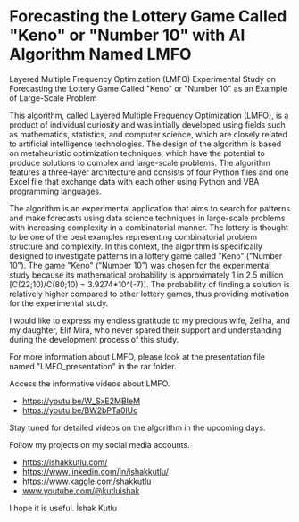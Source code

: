 # Forecasting the Lottery Game Called "Keno" or "Number 10" with AI Algorithm Named LMFO
Layered Multiple Frequency Optimization (LMFO)
Experimental Study on Forecasting the Lottery Game Called "Keno" or "Number 10" as an Example of Large-Scale Problem

This algorithm, called Layered Multiple Frequency Optimization (LMFO), is a product of individual curiosity and was initially developed using fields such as mathematics, statistics, and computer science, which are closely related to artificial intelligence technologies. The design of the algorithm is based on metaheuristic optimization techniques, which have the potential to produce solutions to complex and large-scale problems. The algorithm features a three-layer architecture and consists of four Python files and one Excel file that exchange data with each other using Python and VBA programming languages.

The algorithm is an experimental application that aims to search for patterns and make forecasts using data science techniques in large-scale problems with increasing complexity in a combinatorial manner. The lottery is thought to be one of the best examples representing combinatorial problem structure and complexity. In this context, the algorithm is specifically designed to investigate patterns in a lottery game called "Keno" (“Number 10”). The game "Keno" (“Number 10”) was chosen for the experimental study because its mathematical probability is approximately 1 in 2.5 million [C(22;10)/C(80;10) = 3.9274*10^(-7)]. The probability of finding a solution is relatively higher compared to other lottery games, thus providing motivation for the experimental study.

I would like to express my endless gratitude to my precious wife, Zeliha, and my daughter, Elif Mira, who never spared their support and understanding during the development process of this study.

For more information about LMFO, please look at the presentation file named "LMFO_presentation" in the rar folder.

Access the informative videos about LMFO.

- https://youtu.be/W_SxE2MBIeM
- https://youtu.be/BW2bPTa0lUc

Stay tuned for detailed videos on the algorithm in the upcoming days.

Follow my projects on my social media accounts.
- https://ishakkutlu.com/
- https://www.linkedin.com/in/ishakkutlu/
- https://www.kaggle.com/shakkutlu
- www.youtube.com/@kutluishak

I hope it is useful.
İshak Kutlu



